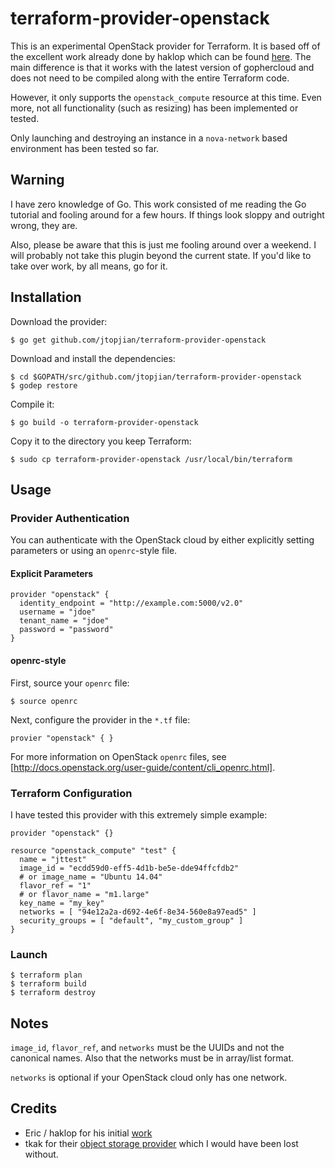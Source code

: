 # terraform-provider-openstack

This is an experimental OpenStack provider for Terraform. It is based off of the excellent work already done by haklop which can be found [here](https://github.com/haklop/terraform). The main difference is that it works with the latest version of gophercloud and does not need to be compiled along with the entire Terraform code.

However, it only supports the `openstack_compute` resource at this time. Even more, not all functionality (such as resizing) has been implemented or tested.

Only launching and destroying an instance in a `nova-network` based environment has been tested so far.

## Warning

I have zero knowledge of Go. This work consisted of me reading the Go tutorial and fooling around for a few hours. If things look sloppy and outright wrong, they are.

Also, please be aware that this is just me fooling around over a weekend. I will probably not take this plugin beyond the current state. If you'd like to take over work, by all means, go for it.

## Installation

Download the provider:

```shell
$ go get github.com/jtopjian/terraform-provider-openstack
```

Download and install the dependencies:

```shell
$ cd $GOPATH/src/github.com/jtopjian/terraform-provider-openstack
$ godep restore
```

Compile it:

```shell
$ go build -o terraform-provider-openstack
```

Copy it to the directory you keep Terraform:

```shell
$ sudo cp terraform-provider-openstack /usr/local/bin/terraform
```

## Usage

### Provider Authentication

You can authenticate with the OpenStack cloud by either explicitly setting parameters or using an `openrc`-style file.

#### Explicit Parameters

```
provider "openstack" {
  identity_endpoint = "http://example.com:5000/v2.0"
  username = "jdoe"
  tenant_name = "jdoe"
  password = "password"
}
```

#### openrc-style

First, source your `openrc` file:

```shell
$ source openrc
```

Next, configure the provider in the `*.tf` file:

```
provier "openstack" { }
```

For more information on OpenStack `openrc` files, see [http://docs.openstack.org/user-guide/content/cli_openrc.html].

### Terraform Configuration

I have tested this provider with this extremely simple example:

```
provider "openstack" {}

resource "openstack_compute" "test" {
  name = "jttest"
  image_id = "ecdd59d0-eff5-4d1b-be5e-dde94ffcfdb2"
  # or image_name = "Ubuntu 14.04"
  flavor_ref = "1"
  # or flavor_name = "m1.large"
  key_name = "my_key"
  networks = [ "94e12a2a-d692-4e6f-8e34-560e8a97ead5" ]
  security_groups = [ "default", "my_custom_group" ]
}
```

### Launch

```shell
$ terraform plan
$ terraform build
$ terraform destroy
```

## Notes

`image_id`, `flavor_ref`, and `networks` must be the UUIDs and not the canonical names. Also that the networks must be in array/list format.

`networks` is optional if your OpenStack cloud only has one network.

## Credits

* Eric / haklop for his initial [work](https://github.com/haklop/terraform)
* tkak for their [object storage provider](https://github.com/tkak/terraform-provider-conoha) which I would have been lost without.
